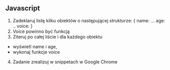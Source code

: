 ## Javascript


1. Zadeklaruj listę kilku obiektów o następującej strukturze:
    {
        name: ...
        age: ..
        voice: 
    }
2. Voice powinno być funkcją
3. Ziteruj po całej liście i dla każdego obiektu
-  wyświetl name i age,
- wykonaj funkcje voice
4. Zadanie zrealizuj w snippetach w Google Chrome
